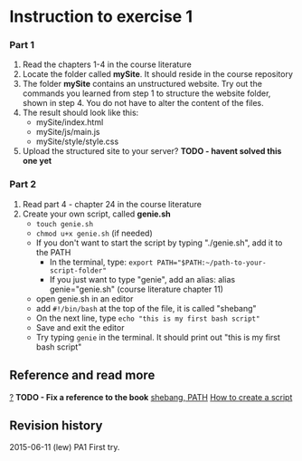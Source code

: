 Instruction to exercise 1
==============================

### Part 1

1. Read the chapters 1-4 in the course literature
2. Locate the folder called **mySite**. It should reside in the course repository
3. The folder **mySite** contains an unstructured website. Try out the commands you learned from step 1 to structure the website folder, shown in step 4. You do not have to alter the content of the files.
5. The result should look like this:
    * mySite/index.html
    * mySite/js/main.js
    * mySite/style/style.css
6. Upload the structured site to your server? **TODO - havent solved this one yet**


### Part 2
1. Read part 4 - chapter 24 in the course literature
2. Create your own script, called **genie.sh**
    * `touch genie.sh`
    * `chmod u+x genie.sh` (if needed)
    * If you don't want to start the script by typing "./genie.sh", add it to the PATH
        * In the terminal, type: `export PATH="$PATH:~/path-to-your-script-folder"`
        * If you just want to type "genie", add an alias: alias genie="genie.sh" (course literature chapter 11)
    * open genie.sh in an editor
    * add `#!/bin/bash` at the top of the file, it is called "shebang"
    * On the next line, type `echo "this is my first bash script"`
    * Save and exit the editor
    * Try typing `genie` in the terminal. It should print out "this is my first bash script"

Reference and read more
------------------------------

[?](#) **TODO - Fix a reference to the book**
[shebang, PATH](http://stackoverflow.com/questions/8779951/how-do-i-run-a-shell-script-without-using-sh-or-bash-commands)
[How to create a script](http://tldp.org/LDP/Bash-Beginners-Guide/html/sect_02_01.html)


Revision history
------------------------------

2015-06-11 (lew) PA1 First try.
